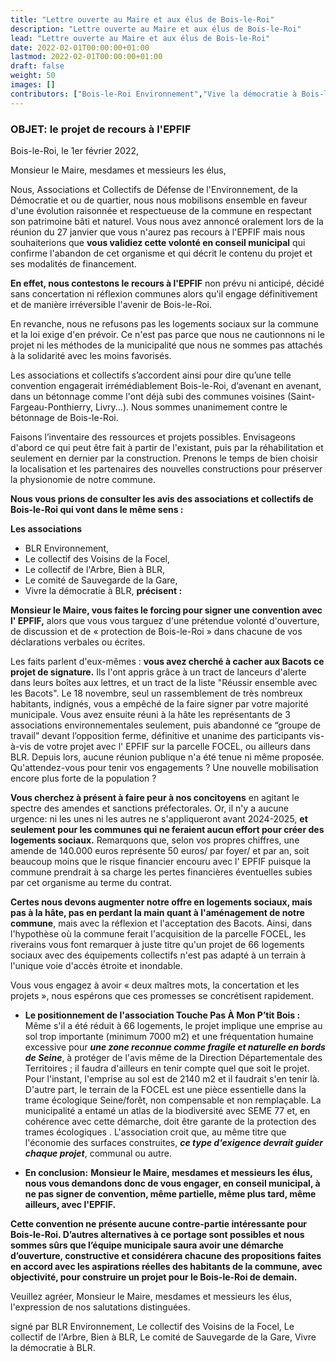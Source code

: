 ```yaml
---
title: "Lettre ouverte au Maire et aux élus de Bois-le-Roi"
description: "Lettre ouverte au Maire et aux élus de Bois-le-Roi"
lead: "Lettre ouverte au Maire et aux élus de Bois-le-Roi"
date: 2022-02-01T00:00:00+01:00
lastmod: 2022-02-01T00:00:00+01:00
draft: false
weight: 50
images: []
contributors: ["Bois-le-Roi Environnement","Vive la démocratie à Bois-le-Roi","Touche pas à mon p'tit bois","Collectif de l'arbre","Collectif des voisins de la Foccel","Bien à Bois-le-Roi","Comité de sauvegarde du quartier de la gare"]
---
```


### OBJET: le projet de recours à l'EPFIF

Bois-le-Roi, le 1er février 2022,

Monsieur le Maire, mesdames et messieurs les élus,

Nous, Associations et Collectifs de Défense de l'Environnement, de la Démocratie et ou de quartier, nous nous mobilisons ensemble en faveur d'une évolution raisonnée et respectueuse de la commune en respectant son patrimoine bâti et naturel.
Vous nous avez annoncé oralement lors de la réunion du 27 janvier que vous n'aurez pas recours à l'EPFIF mais nous souhaiterions que **vous validiez cette volonté en conseil municipal** qui confirme l'abandon de cet organisme et qui décrit le contenu du projet et ses modalités de financement.

**En effet, nous contestons le recours à l'EPFIF** non prévu ni anticipé, décidé sans concertation ni réflexion communes alors qu'il engage définitivement et de manière irréversible l'avenir de Bois-le-Roi.

En revanche, nous ne refusons pas les logements sociaux sur la commune et la loi exige d'en prévoir. Ce n'est pas parce que nous ne cautionnons ni le projet ni les méthodes de la municipalité que nous ne sommes pas attachés à la solidarité avec les moins favorisés.
 
Les associations et collectifs s’accordent ainsi pour dire qu’une telle convention engagerait irrémédiablement Bois-le-Roi, d’avenant en avenant, dans un bétonnage comme l'ont déjà subi des communes voisines (Saint-Fargeau-Ponthierry, Livry...). Nous sommes unanimement contre le bétonnage de Bois-le-Roi.
 
Faisons l’inventaire des ressources et projets possibles. Envisageons d'abord ce qui peut être fait à partir de l'existant, puis par la réhabilitation et seulement en dernier par la construction. Prenons le temps de bien choisir la localisation et les partenaires des nouvelles constructions pour préserver la physionomie de notre commune.
 
**Nous vous prions de consulter les avis des associations et collectifs de Bois-le-Roi qui vont dans le même sens :**

**Les associations** 
- BLR Environnement,
- Le collectif des Voisins de la Focel,
- Le collectif de l'Arbre, Bien à BLR,
- Le comité de Sauvegarde de la Gare,
- Vivre la démocratie à BLR,
**précisent :**

**Monsieur le Maire, vous faites le forcing pour signer une convention avec l' EPFIF,** alors que vous vous targuez d'une prétendue volonté d'ouverture, de discussion et de « protection de Bois-le-Roi » dans chacune de vos déclarations verbales ou écrites.

Les faits parlent d'eux-mêmes : **vous avez cherché à cacher aux Bacots ce projet de signature.** Ils l'ont appris grâce à un tract de lanceurs d'alerte dans leurs boîtes aux lettres, et un tract de la liste "Réussir ensemble avec les Bacots". Le 18 novembre, seul un rassemblement de très nombreux habitants, indignés, vous a empêché de la faire signer par votre majorité municipale. Vous avez ensuite réuni à la hâte les représentants de 3 associations environnementales seulement, puis abandonné ce “groupe de travail” devant l’opposition ferme, définitive et unanime des participants vis-à-vis de votre projet avec l' EPFIF sur la parcelle FOCEL, ou ailleurs dans BLR. Depuis lors, aucune réunion publique n'a été tenue ni même proposée. Qu'attendez-vous pour tenir vos engagements ? Une nouvelle mobilisation encore plus forte de la population ?

**Vous cherchez à présent à faire peur à nos concitoyens** en agitant le spectre des amendes et sanctions préfectorales. Or, il n'y a aucune urgence: ni les unes ni les autres ne s'appliqueront avant 2024-2025, **et seulement pour les communes qui ne feraient aucun effort pour créer des logements sociaux.**  Remarquons que, selon vos propres chiffres, une amende de 140.000 euros représente 50 euros/ par foyer/ et par an, soit beaucoup moins que le risque financier encouru avec l' EPFIF puisque la commune prendrait à sa charge les pertes financières éventuelles subies par cet organisme au terme du contrat.

**Certes nous devons augmenter notre offre en logements sociaux, mais pas à la hâte, pas en perdant la main quant à l'aménagement de notre commune**, mais avec la réflexion et l'acceptation des Bacots. Ainsi, dans l'hypothèse où la commune ferait l'acquisition de la parcelle FOCEL, les riverains vous font remarquer à juste titre qu'un projet de 66 logements sociaux avec des équipements collectifs n'est pas adapté à un terrain à l'unique voie d'accès étroite et inondable.

Vous vous engagez à avoir « deux maîtres mots, la concertation et les projets », nous espérons que ces promesses se concrétisent rapidement.

- **Le positionnement de l'association Touche Pas À Mon P’tit Bois  :**
Même s'il a été réduit à 66 logements, le projet implique une emprise au sol trop importante (minimum 7000 m2) et une fréquentation humaine excessive pour ***une zone reconnue comme fragile et naturelle en bords de Seine***, à protéger de l'avis même de la Direction Départementale des Territoires ; il faudra d'ailleurs en tenir compte quel que soit le projet. Pour l'instant, l'emprise au sol est de 2140 m2 et il faudrait s'en tenir là. D'autre part, le terrain de la FOCEL est une pièce essentielle dans la trame écologique Seine/forêt, non compensable et non remplaçable. La municipalité a entamé un atlas de la biodiversité avec SEME 77 et, en cohérence avec cette démarche, doit être garante de la protection des trames écologiques . L'association croit que, au même titre que l'économie des surfaces construites, ***ce type d'exigence devrait guider chaque projet***,  communal ou autre.

- **En conclusion:**
**Monsieur le Maire, mesdames et messieurs les élus, nous vous demandons donc de vous engager, en conseil municipal, à ne pas signer de convention, même partielle, même plus tard, même ailleurs, avec l'EPFIF.**

**Cette convention ne présente aucune contre-partie intéressante pour Bois-le-Roi. D’autres alternatives à ce portage sont possibles et nous sommes sûrs que l’équipe municipale saura avoir une démarche d’ouverture, constructive et considérera chacune des propositions faites en accord avec les aspirations réelles des habitants de la commune, avec objectivité, pour construire un projet pour le Bois-le-Roi de demain.**

Veuillez agréer, Monsieur le Maire, mesdames et messieurs les élus, l'expression de nos salutations distinguées.

signé par BLR Environnement, Le collectif des Voisins de la Focel, Le collectif de l'Arbre, Bien à BLR, Le comité de Sauvegarde de la Gare, Vivre la démocratie à BLR.
